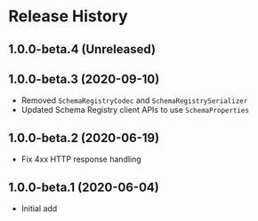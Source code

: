 # Release History

## 1.0.0-beta.4 (Unreleased)


## 1.0.0-beta.3 (2020-09-10)
- Removed `SchemaRegistryCodec` and `SchemaRegistrySerializer` 
- Updated Schema Registry client APIs to use `SchemaProperties`

## 1.0.0-beta.2 (2020-06-19)
- Fix 4xx HTTP response handling

## 1.0.0-beta.1 (2020-06-04)
- Initial add
